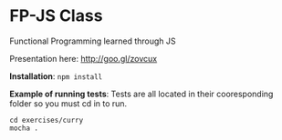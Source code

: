 FP-JS Class
==================

Functional Programming learned through JS

Presentation here: http://goo.gl/zovcux

**Installation**:
`npm install`

**Example of running tests**:
Tests are all located in their cooresponding folder so you must cd in to run.

```
cd exercises/curry
mocha .
```

